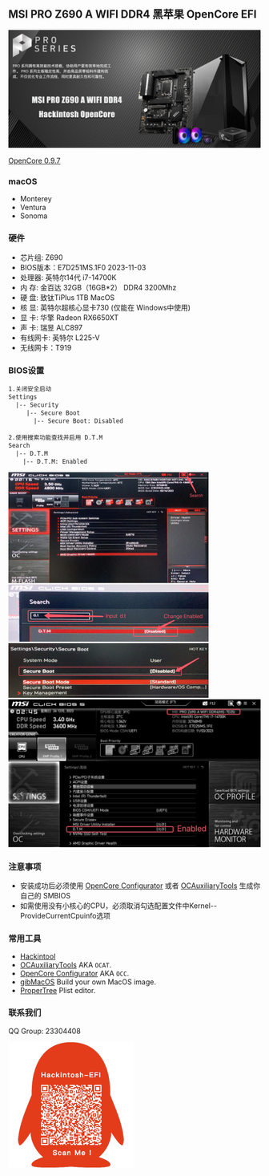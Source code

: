 ## MSI PRO Z690 A WIFI DDR4 黑苹果 OpenCore EFI

![image](Screenshot/MSIZ690.jpg)

[OpenCore 0.9.7](https://github.com/acidanthera/OpenCorePkg)


### macOS

- Monterey
- Ventura
- Sonoma


### 硬件

- 芯片组: Z690
- BIOS版本：E7D251MS.1F0 2023-11-03
- 处理器: 英特尔14代 i7-14700K
- 内   存:  金百达 32GB（16GB*2） DDR4 3200Mhz
- 硬   盘:  致钛TiPlus 1TB MacOS
- 核   显:  英特尔超核心显卡730 (仅能在 Windows中使用)
- 显   卡:  华擎 Radeon RX6650XT
- 声   卡:  瑞昱 ALC897
- 有线网卡: 英特尔 L225-V
- 无线网卡：T919


### BIOS设置

```
1.关闭安全启动
Settings
  |-- Security
     |-- Secure Boot
       |-- Secure Boot: Disabled

2.使用搜索功能查找并启用 D.T.M 
Search
  |-- D.T.M
    |-- D.T.M: Enabled

```

<img src="Screenshot/Search.png" alt="image" style="zoom:50%;" />

<img src="Screenshot/D.T.M.png" alt="image" style="zoom:50%;" />

<img src="Screenshot/SecureBoot.png" alt="image" style="zoom:50%;" />

<img src="Screenshot/D.T.M2.png" alt="image" style="zoom:50%;" />



### 注意事项

 - 安装成功后必须使用 [OpenCore Configurator](https://mackie100projects.altervista.org/opencore-configurator/) 或者 [OCAuxiliaryTools](https://github.com/ic005k/OCAuxiliaryTools) 生成你自己的 SMBIOS
 - 如需使用没有小核心的CPU，必须取消勾选配置文件中Kernel--ProvideCurrentCpuinfo选项


### 常用工具

- [Hackintool](https://github.com/headkaze/Hackintool) 
- [OCAuxiliaryTools](https://github.com/ic005k/OCAuxiliaryTools) AKA `OCAT`.
- [OpenCore Configurator](https://mackie100projects.altervista.org/opencore-configurator/) AKA `OCC`.
- [gibMacOS](https://github.com/corpnewt/gibMacOS) Build your own MacOS image.
- [ProperTree](https://github.com/corpnewt/ProperTree) Plist editor.


### 联系我们

QQ Group: 23304408

![image](Screenshot/QRCode.png)
